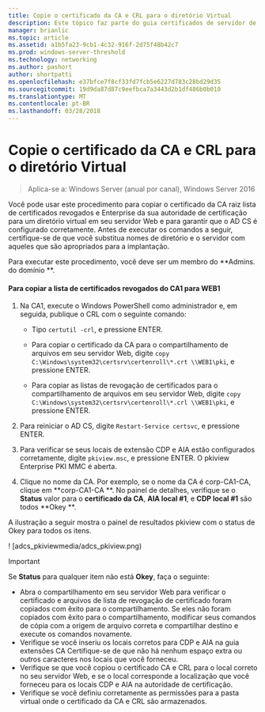 ```yaml
---
title: Copie o certificado da CA e CRL para o diretório Virtual
description: Este tópico faz parte do guia certificados de servidor de implantação para 802.1 X com e sem fio implantações
manager: brianlic
ms.topic: article
ms.assetid: a1b5fa23-9cb1-4c32-916f-2d75f48b42c7
ms.prod: windows-server-threshold
ms.technology: networking
ms.author: pashort
author: shortpatti
ms.openlocfilehash: e37bfce7f8cf33fd7fcb5e6227d783c28bd29d35
ms.sourcegitcommit: 19d9da87d87c9eefbca7a3443d2b1df486b0b010
ms.translationtype: MT
ms.contentlocale: pt-BR
ms.lasthandoff: 03/28/2018
---
```

# <a name="copy-the-ca-certificate-and-crl-to-the-virtual-directory"></a>Copie o certificado da CA e CRL para o diretório Virtual

>Aplica-se a: Windows Server (anual por canal), Windows Server 2016

Você pode usar este procedimento para copiar o certificado da CA raiz lista de certificados revogados e Enterprise da sua autoridade de certificação para um diretório virtual em seu servidor Web e para garantir que o AD CS é configurado corretamente. Antes de executar os comandos a seguir, certifique-se de que você substitua nomes de diretório e o servidor com aqueles que são apropriados para a implantação.  
  
Para executar este procedimento, você deve ser um membro do **Admins. do domínio **.  
  
#### <a name="to-copy-the-certificate-revocation-list-from-ca1-to-web1"></a>Para copiar a lista de certificados revogados do CA1 para WEB1  
  
1.  Na CA1, execute o Windows PowerShell como administrador e, em seguida, publique o CRL com o seguinte comando:  
  
    - Tipo `certutil -crl`, e pressione ENTER.  
  
    - Para copiar o certificado da CA para o compartilhamento de arquivos em seu servidor Web, digite `copy C:\Windows\system32\certsrv\certenroll\*.crt \\WEB1\pki`, e pressione ENTER.  
    - Para copiar as listas de revogação de certificados para o compartilhamento de arquivos em seu servidor Web, digite `copy C:\Windows\system32\certsrv\certenroll\*.crl \\WEB1\pki`, e pressione ENTER.  
  
2. Para reiniciar o AD CS, digite `Restart-Service certsvc`, e pressione ENTER.  
  
2.  Para verificar se seus locais de extensão CDP e AIA estão configurados corretamente, digite `pkiview.msc`, e pressione ENTER. O pkiview Enterprise PKI MMC é aberta.  
  
3.  Clique no nome da CA. Por exemplo, se o nome da CA é corp-CA1-CA, clique em **corp-CA1-CA **. No painel de detalhes, verifique se o **Status** valor para o **certificado da CA**, **AIA local #1**, e **CDP local #1** são todos **Okey **.  
  
A ilustração a seguir mostra o painel de resultados pkiview com o status de Okey para todos os itens.  
  
! [adcs_pkiviewmedia/adcs_pkiview.png)  
  
> [!IMPORTANT]  
> Se **Status** para qualquer item não está **Okey**, faça o seguinte:  
> -   Abra o compartilhamento em seu servidor Web para verificar o certificado e arquivos de lista de revogação de certificado foram copiados com êxito para o compartilhamento. Se eles não foram copiados com êxito para o compartilhamento, modificar seus comandos de cópia com a origem de arquivo correta e compartilhar destino e execute os comandos novamente.  
> -   Verifique se você inseriu os locais corretos para CDP e AIA na guia extensões CA Certifique-se de que não há nenhum espaço extra ou outros caracteres nos locais que você forneceu.  
> -   Verifique se que você copiou o certificado CA e CRL para o local correto no seu servidor Web, e se o local corresponde a localização que você forneceu para os locais CDP e AIA na autoridade de certificação.  
> -   Verifique se você definiu corretamente as permissões para a pasta virtual onde o certificado da CA e CRL são armazenados.  
  


